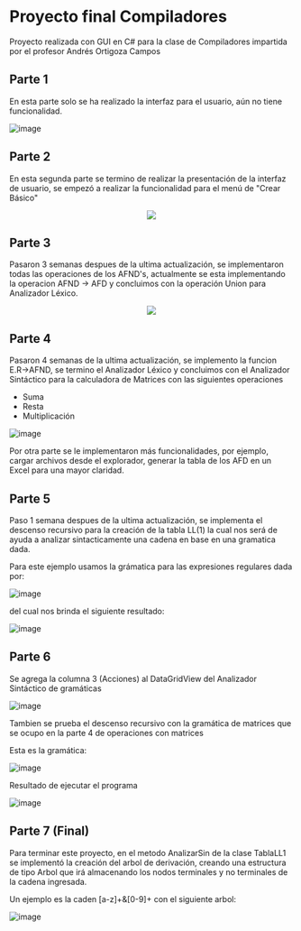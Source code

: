 # Proyecto final Compiladores

Proyecto realizada con GUI en C# para la clase de Compiladores impartida por el profesor Andrés Ortigoza Campos

## Parte 1
En esta parte solo se ha realizado la interfaz para el usuario, aún no tiene funcionalidad.


![image](https://user-images.githubusercontent.com/88689761/226269462-83f00901-65d8-421f-9951-172e1e95039b.png)

## Parte 2
En esta segunda parte se termino de realizar la presentación de la interfaz de usuario, se empezó a realizar la funcionalidad para el menú de "Crear Básico"

<p align="center">
  <img src="https://user-images.githubusercontent.com/88689761/226523607-48278c82-6642-4684-875b-2c61f49b3361.gif" />
</p>


## Parte 3
Pasaron 3 semanas despues de la ultima actualización, se implementaron todas las operaciones de los AFND's, actualmente se esta implementando la operacion AFND -> AFD y concluimos con la operación Union para Analizador Léxico.

<p align="center">
  <img src="https://user-images.githubusercontent.com/88689761/232969753-da34e953-efa0-44b4-94f9-a75ab4528b7d.gif" />
</p>

## Parte 4
Pasaron 4 semanas de la ultima actualización, se implemento la funcion E.R->AFND, se termino el Analizador Léxico y concluimos con el Analizador Sintáctico para la calculadora de Matrices con las siguientes operaciones
- Suma
- Resta
- Multiplicación

![image](https://github.com/Jose-Costa-M/Pr-ctica-1-Compiladores/assets/88689761/5b435bf9-c134-4cb5-9e54-c0c2ca6d8fb4)

Por otra parte se le implementaron más funcionalidades, por ejemplo, cargar archivos desde el explorador, generar la tabla de los AFD en un Excel para una mayor claridad.


## Parte 5

Paso 1 semana despues de la ultima actualización, se implementa el descenso recursivo para la creación de la tabla LL(1) la cual nos será de ayuda a analizar sintacticamente una cadena en base en una gramatica dada.

Para este ejemplo usamos la grámatica para las expresiones regulares dada por:

![image](https://github.com/Jose-Costa-M/Pr-ctica-1-Compiladores/assets/88689761/3e1b6d4c-40df-4000-b120-4d1c19695a16)

del cual nos brinda el siguiente resultado:

![image](https://github.com/Jose-Costa-M/Pr-ctica-1-Compiladores/assets/88689761/29a534ac-ec56-4c8e-b220-e0a692a282a9)

## Parte 6
Se agrega la columna 3 (Acciones) al DataGridView del Analizador Sintáctico de gramáticas

![image](https://github.com/Jose-Costa-M/Proyecto-Compiladores/assets/88689761/2bd94fbd-6ef8-4408-88e4-9fd85a9e1f15)

Tambien se prueba el descenso recursivo con la gramática de matrices que se ocupo en la parte 4 de operaciones con matrices

Esta es la gramática:


![image](https://github.com/Jose-Costa-M/Proyecto-Compiladores/assets/88689761/fa191ee3-e8b5-4c96-9995-0c6165c58f4b)


Resultado de ejecutar el programa


![image](https://github.com/Jose-Costa-M/Proyecto-Compiladores/assets/88689761/8ac98091-89d4-4ff3-8c57-8202977a624a)


## Parte 7 (Final)

Para terminar este proyecto, en el metodo AnalizarSin de la clase TablaLL1 se implementó la creación del arbol de derivación, creando una estructura de tipo Arbol que irá almacenando los nodos terminales y no terminales de la cadena ingresada.

Un ejemplo es la caden [a-z]+&[0-9]+ con el siguiente arbol:

![image](https://github.com/Jose-Costa-M/Proyecto-Compiladores/assets/88689761/e6442909-9247-42c6-acf1-1e81d518359f)




















